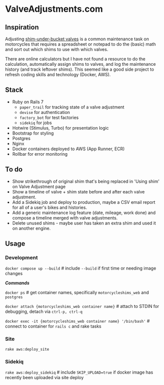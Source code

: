 # ValveAdjustments.com

## Inspiration

Adjusting [shim-under-bucket valves](https://www.revzilla.com/common-tread/why-do-bikes-use-shim-under-bucket-valve-adjusters)
is a common maintenance task on motorcycles that requires a spreadsheet or notepad to do the (basic) math and sort out
which shims to use with which valves. 

There are online calculators but I have not found a resource to do the calculation, automatically assign shims to 
valves, and log the maintenance history (and track leftover shims). This seemed like a good side project to refresh 
coding skills and technology (Docker, AWS). 

## Stack

* Ruby on Rails 7
  * `paper_trail` for tracking state of a valve adjustment
  * `devise` for authentication
  * `factory_bot` for test factories
  * `sidekiq` for jobs
* Hotwire (Stimulus, Turbo) for presentation logic
* Bootstrap for styling
* Postgres
* Nginx
* Docker containers deployed to AWS (App Runner, ECR)
* Rollbar for error monitoring

## To do

* Show strikethrough of original shim that's being replaced in 'Using shim' on Valve Adjustment page
* Show a timeline of valve + shim state before and after each valve adjustment.
* Add a Sidekiq job and deploy to production, maybe a CSV email report for all of a user's bikes and histories.
* Add a generic maintenance log feature (date, mileage, work done) and compose a timeline merged with valve adjustments.
* Delete unused shims - maybe user has taken an extra shim and used it on another engine.

## Usage

### Development

`docker compose up --build` # include `--build` if first time or needing image changes

***Commands***

`docker ps` # get container names, specifically `motorcycleshims_web` and `postgres`

`docker attach {motorcycleshims_web container name}` # attach to STDIN for debugging, detach via `ctrl-p, ctrl-q`

`docker exec -it {motorcycleshims_web container name} '/bin/bash'` # connect to container for `rails c` and rake tasks

### Site

`rake aws:deploy_site`

### Sidekiq

`rake aws:deploy_sidekiq`  # include `SKIP_UPLOAD=true` if docker image has recently been uploaded via site deploy